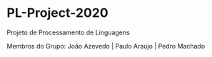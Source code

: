 # PL-Project-2020
Projeto de Processamento de Linguagens

Membros do Grupo: João Azevedo | Paulo Araújo | Pedro Machado

